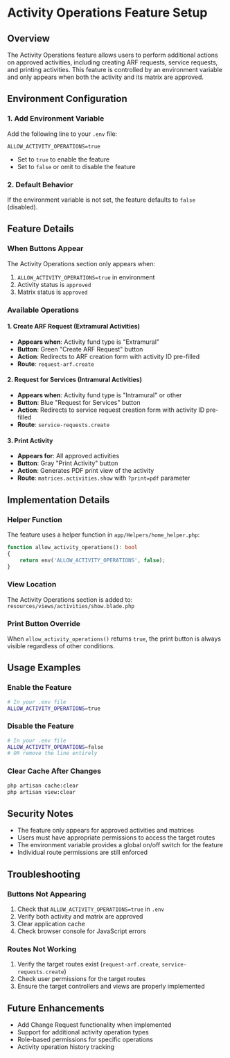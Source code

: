 # Activity Operations Feature Setup

## Overview
The Activity Operations feature allows users to perform additional actions on approved activities, including creating ARF requests, service requests, and printing activities. This feature is controlled by an environment variable and only appears when both the activity and its matrix are approved.

## Environment Configuration

### 1. Add Environment Variable
Add the following line to your `.env` file:

```env
ALLOW_ACTIVITY_OPERATIONS=true
```

- Set to `true` to enable the feature
- Set to `false` or omit to disable the feature

### 2. Default Behavior
If the environment variable is not set, the feature defaults to `false` (disabled).

## Feature Details

### When Buttons Appear
The Activity Operations section only appears when:
1. `ALLOW_ACTIVITY_OPERATIONS=true` in environment
2. Activity status is `approved`
3. Matrix status is `approved`

### Available Operations

#### 1. Create ARF Request (Extramural Activities)
- **Appears when**: Activity fund type is "Extramural"
- **Button**: Green "Create ARF Request" button
- **Action**: Redirects to ARF creation form with activity ID pre-filled
- **Route**: `request-arf.create`

#### 2. Request for Services (Intramural Activities)
- **Appears when**: Activity fund type is "Intramural" or other
- **Button**: Blue "Request for Services" button
- **Action**: Redirects to service request creation form with activity ID pre-filled
- **Route**: `service-requests.create`

#### 3. Print Activity
- **Appears for**: All approved activities
- **Button**: Gray "Print Activity" button
- **Action**: Generates PDF print view of the activity
- **Route**: `matrices.activities.show` with `?print=pdf` parameter

## Implementation Details

### Helper Function
The feature uses a helper function in `app/Helpers/home_helper.php`:

```php
function allow_activity_operations(): bool
{
    return env('ALLOW_ACTIVITY_OPERATIONS', false);
}
```

### View Location
The Activity Operations section is added to:
`resources/views/activities/show.blade.php`

### Print Button Override
When `allow_activity_operations()` returns `true`, the print button is always visible regardless of other conditions.

## Usage Examples

### Enable the Feature
```bash
# In your .env file
ALLOW_ACTIVITY_OPERATIONS=true
```

### Disable the Feature
```bash
# In your .env file
ALLOW_ACTIVITY_OPERATIONS=false
# OR remove the line entirely
```

### Clear Cache After Changes
```bash
php artisan cache:clear
php artisan view:clear
```

## Security Notes

- The feature only appears for approved activities and matrices
- Users must have appropriate permissions to access the target routes
- The environment variable provides a global on/off switch for the feature
- Individual route permissions are still enforced

## Troubleshooting

### Buttons Not Appearing
1. Check that `ALLOW_ACTIVITY_OPERATIONS=true` in `.env`
2. Verify both activity and matrix are approved
3. Clear application cache
4. Check browser console for JavaScript errors

### Routes Not Working
1. Verify the target routes exist (`request-arf.create`, `service-requests.create`)
2. Check user permissions for the target routes
3. Ensure the target controllers and views are properly implemented

## Future Enhancements

- Add Change Request functionality when implemented
- Support for additional activity operation types
- Role-based permissions for specific operations
- Activity operation history tracking
